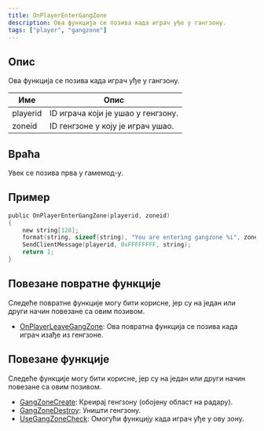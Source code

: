 ```yaml
---
title: OnPlayerEnterGangZone
description: Ова функција се позива када играч уђе у гангзону.
tags: ["player", "gangzone"]
---
```


<VersionWarnSR name='повратна функција' version='omp v1.1.0.2612' />

## Опис

Ова функција се позива када играч уђе у гангзону.

| Име      | Опис                                            |
| -------- | ----------------------------------------------- |
| playerid | ID играча који је ушао у генгзону.              |
| zoneid   | ID генгзоне у коју је играч ушао.               |

## Враћа

Увек се позива прва у гамемод-у.

## Пример

```c
public OnPlayerEnterGangZone(playerid, zoneid)
{
    new string[128];
    format(string, sizeof(string), "You are entering gangzone %i", zoneid);
    SendClientMessage(playerid, 0xFFFFFFFF, string);
    return 1;
}
```

## Повезане повратне функције

Следеће повратне функције могу бити корисне, јер су на један или други начин повезане са овим позивом.

- [OnPlayerLeaveGangZone](OnPlayerLeaveGangZone): Ова повратна функција се позива када играч изађе из генгзоне.

## Повезане функције

Следеће функције могу бити корисне, јер су на један или други начин повезане са овим позивом.

- [GangZoneCreate](../functions/GangZoneCreate): Креирај генгзону (обојену област на радару).
- [GangZoneDestroy](../functions/GangZoneDestroy): Уништи генгзону.
- [UseGangZoneCheck](../functions/UseGangZoneCheck): Омогући функцију када играч уђе у ову зону.